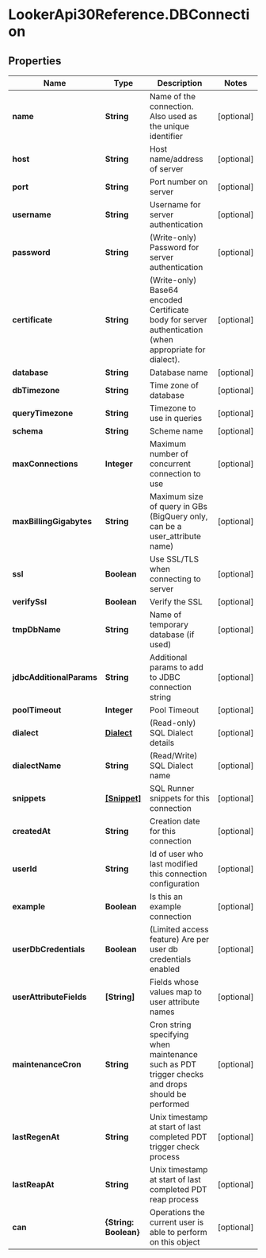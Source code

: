 # LookerApi30Reference.DBConnection

## Properties
Name | Type | Description | Notes
------------ | ------------- | ------------- | -------------
**name** | **String** | Name of the connection. Also used as the unique identifier | [optional] 
**host** | **String** | Host name/address of server | [optional] 
**port** | **String** | Port number on server | [optional] 
**username** | **String** | Username for server authentication | [optional] 
**password** | **String** | (Write-only) Password for server authentication | [optional] 
**certificate** | **String** | (Write-only) Base64 encoded Certificate body for server authentication (when appropriate for dialect). | [optional] 
**database** | **String** | Database name | [optional] 
**dbTimezone** | **String** | Time zone of database | [optional] 
**queryTimezone** | **String** | Timezone to use in queries | [optional] 
**schema** | **String** | Scheme name | [optional] 
**maxConnections** | **Integer** | Maximum number of concurrent connection to use | [optional] 
**maxBillingGigabytes** | **String** | Maximum size of query in GBs (BigQuery only, can be a user_attribute name) | [optional] 
**ssl** | **Boolean** | Use SSL/TLS when connecting to server | [optional] 
**verifySsl** | **Boolean** | Verify the SSL | [optional] 
**tmpDbName** | **String** | Name of temporary database (if used) | [optional] 
**jdbcAdditionalParams** | **String** | Additional params to add to JDBC connection string | [optional] 
**poolTimeout** | **Integer** | Pool Timeout | [optional] 
**dialect** | [**Dialect**](Dialect.md) | (Read-only) SQL Dialect details | [optional] 
**dialectName** | **String** | (Read/Write) SQL Dialect name | [optional] 
**snippets** | [**[Snippet]**](Snippet.md) | SQL Runner snippets for this connection | [optional] 
**createdAt** | **String** | Creation date for this connection | [optional] 
**userId** | **String** | Id of user who last modified this connection configuration | [optional] 
**example** | **Boolean** | Is this an example connection | [optional] 
**userDbCredentials** | **Boolean** | (Limited access feature) Are per user db credentials enabled | [optional] 
**userAttributeFields** | **[String]** | Fields whose values map to user attribute names | [optional] 
**maintenanceCron** | **String** | Cron string specifying when maintenance such as PDT trigger checks and drops should be performed | [optional] 
**lastRegenAt** | **String** | Unix timestamp at start of last completed PDT trigger check process | [optional] 
**lastReapAt** | **String** | Unix timestamp at start of last completed PDT reap process | [optional] 
**can** | **{String: Boolean}** | Operations the current user is able to perform on this object | [optional] 


